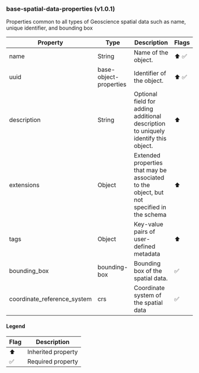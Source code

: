 ### base-spatial-data-properties (v1.0.1)
Properties common to all types of Geoscience spatial data such as name, unique identifier, and bounding box

| Property | Type | Description | Flags |
|---|---|---|---|
| name | String | Name of the object. | ⬆️ ✅ |
| uuid | base-object-properties | Identifier of the object. | ⬆️ ✅ |
| description | String | Optional field for adding additional description to uniquely identify this object. | ⬆️ |
| extensions | Object | Extended properties that may be associated to the object, but not specified in the schema | ⬆️ |
| tags | Object | Key-value pairs of user-defined metadata | ⬆️ |
| bounding_box | bounding-box | Bounding box of the spatial data. | ✅ |
| coordinate_reference_system | crs | Coordinate system of the spatial data | ✅ |


#### Legend

| Flag | Description |
| --- | --- |
| ⬆️ | Inherited property |
| ✅ | Required property |

